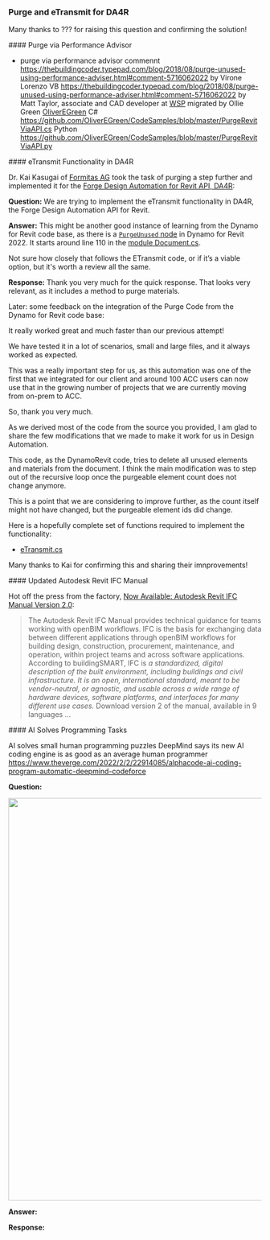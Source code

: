 <head>
<meta http-equiv="Content-Type" content="text/html; charset=utf-8">
<link rel="stylesheet" type="text/css" href="bc.css">
<script src="https://cdn.rawgit.com/google/code-prettify/master/loader/run_prettify.js" type="text/javascript"></script>
</head>

<!---

- purge via performance advisor
  commennt https://thebuildingcoder.typepad.com/blog/2018/08/purge-unused-using-performance-adviser.html#comment-5716062022
  by Virone Lorenzo
  VB https://thebuildingcoder.typepad.com/blog/2018/08/purge-unused-using-performance-adviser.html#comment-5716062022
  by Matt Taylor, associate and CAD developer at [WSP](https://www.wsp.com)
  migrated by Ollie Green [OliverEGreen](https://github.com/OliverEGreen)
  C# https://github.com/OliverEGreen/CodeSamples/blob/master/PurgeRevitViaAPI.cs
  Python https://github.com/OliverEGreen/CodeSamples/blob/master/PurgeRevitViaAPI.py

- Kai Kasugai <kk@formitas.de> Re: eTransmit functionality

- Now Available: Autodesk Revit IFC Manual Version 2.0
  https://blogs.autodesk.com/revit/2022/02/09/now-available-revit-ifc-manual-version-2-0/
  The Autodesk Revit IFC Manual provides technical guidance for teams working with openBIM workflows. IFC is the basis for exchanging data between different applications through openBIM workflows for building design, construction, procurement, maintenance, and operation, within project teams and across software applications.  According to buildingSMART, IFC “is a standardized, digital description of the built environment, including buildings and civil infrastructure. It is an open, international standard, meant to be vendor-neutral, or agnostic, and usable across a wide range of hardware devices, software platforms, and interfaces for many different use cases.”
  Download version 2 of the manual here, available in 9 languages:    

- AI solves small human programming puzzles
  DeepMind says its new AI coding engine is as good as an average human programmer
  https://www.theverge.com/2022/2/2/22914085/alphacode-ai-coding-program-automatic-deepmind-codeforce

twitter:

 in the #RevitAPI FormulaManager @AutodeskForge @AutodeskRevit #bim #DynamoBim #ForgeDevCon 

&ndash; 
...

linkedin:


#bim #DynamoBim #ForgeDevCon #Revit #API #IFC #SDK #AI #VisualStudio #Autodesk #AEC #adsk

the [Revit API discussion forum](http://forums.autodesk.com/t5/revit-api-forum/bd-p/160) thread

<center>
<img src="img/" alt="" title="" width="600"/>
<p style="font-size: 80%; font-style:italic"></p>
</center>

-->

### Purge and eTransmit for DA4R




Many thanks to ??? for raising this question and confirming the solution!

####<a name="2"></a> Purge via Performance Advisor

- purge via performance advisor
commennt https://thebuildingcoder.typepad.com/blog/2018/08/purge-unused-using-performance-adviser.html#comment-5716062022
by Virone Lorenzo
VB https://thebuildingcoder.typepad.com/blog/2018/08/purge-unused-using-performance-adviser.html#comment-5716062022
by Matt Taylor, associate and CAD developer at [WSP](https://www.wsp.com)
migrated by Ollie Green [OliverEGreen](https://github.com/OliverEGreen)
C# https://github.com/OliverEGreen/CodeSamples/blob/master/PurgeRevitViaAPI.cs
Python https://github.com/OliverEGreen/CodeSamples/blob/master/PurgeRevitViaAPI.py

####<a name="3"></a> eTransmit Functionality in DA4R

Dr. Kai Kasugai of [Formitas AG](https://formitas.de) took
the task of purging a step further and implemented it for
the [Forge Design Automation for Revit API, DA4R](https://forge.autodesk.com/en/docs/design-automation/v3/developers_guide/overview):

**Question:** We are trying to implement the eTransmit functionality in DA4R, the Forge Design Automation API for Revit.

**Answer:** This might be another good instance of learning from the Dynamo for Revit code base, as there is
a [`PurgeUnused` node](https://github.com/DynamoDS/DynamoRevit/blob/f1165c9a629d9fcf8ccc7b5300c83cc37e5ea5ed/src/Libraries/RevitNodes/Application/Document.cs#L111-L130) in
Dynamo for Revit 2022.
It starts around line 110 in
the [module Document.cs](https://github.com/DynamoDS/DynamoRevit/blob/f1165c9a629d9fcf8ccc7b5300c83cc37e5ea5ed/src/Libraries/RevitNodes/Application/Document.cs).

Not sure how closely that follows the ETransmit code, or if it’s a viable option, but it's worth a review all the same.
 
**Response:** Thank you very much for the quick response.
That looks very relevant, as it includes a method to purge materials.

Later: some feedback on the integration of the Purge Code from the Dynamo for Revit code base: 
 
It really worked great and much faster than our previous attempt!
 
We have tested it in a lot of scenarios, small and large files, and it always worked as expected.
 
This was a really important step for us, as this automation was one of the first that we integrated for our client and around 100 ACC users can now use that in the growing number of projects that we are currently moving from on-prem to ACC.

So, thank you very much.

As we derived most of the code from the source you provided, I am glad to share the few modifications that we made to make it work for us in Design Automation.

This code, as the DynamoRevit code, tries to delete all unused elements and materials from the document.
I think the main modification was to step out of the recursive loop once the purgeable element count does not change anymore.

This is a point that we are considering to improve further, as the count itself might not have changed, but the purgeable element ids did change.

Here is a hopefully complete set of functions required to implement the functionality:

- [eTransmit.cs](zip/eTransmit_partial.cs.txt)

Many thanks to Kai for confirming this and sharing their imnprovements!


####<a name="4"></a> Updated Autodesk Revit IFC Manual

Hot off the press from the factory,
[Now Available: Autodesk Revit IFC Manual Version 2.0](https://blogs.autodesk.com/revit/2022/02/09/now-available-revit-ifc-manual-version-2-0):

> The Autodesk Revit IFC Manual provides technical guidance for teams working with openBIM workflows.
IFC is the basis for exchanging data between different applications through openBIM workflows for building design, construction, procurement, maintenance, and operation, within project teams and across software applications.
According to buildingSMART, IFC is <i>a standardized, digital description of the built environment, including buildings and civil infrastructure. It is an open, international standard, meant to be vendor-neutral, or agnostic, and usable across a wide range of hardware devices, software platforms, and interfaces for many different use cases.</i>
Download version 2 of the manual, available in 9 languages ...

####<a name="5"></a> AI Solves Programming Tasks

AI solves small human programming puzzles
DeepMind says its new AI coding engine is as good as an average human programmer
https://www.theverge.com/2022/2/2/22914085/alphacode-ai-coding-program-automatic-deepmind-codeforce


**Question:** 

<center>
<img src="img/.jpg" alt="" title="" width="800"/> <!-- 1394 -->
</center>

**Answer:** 

**Response:** 

<pre class="code">
</pre>
